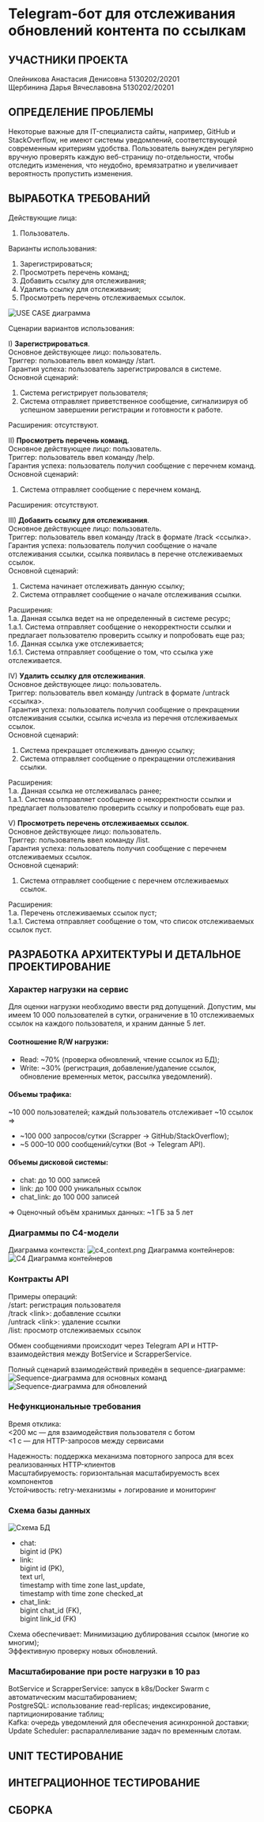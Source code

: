 # Telegram-бот для отслеживания обновлений контента по ссылкам

## УЧАСТНИКИ ПРОЕКТА  
Олейникова Анастасия Денисовна 5130202/20201  
Щербинина Дарья Вячеславовна 5130202/20201

## ОПРЕДЕЛЕНИЕ ПРОБЛЕМЫ
Некоторые важные для IT-специалиста сайты, например, GitHub и StackOverflow,
не имеют системы уведомлений, соответствующей современным критериям удобства.
Пользователь вынужден регулярно вручную проверять каждую веб-страницу
по-отдельности, чтобы отследить изменения, что неудобно, времязатратно
и увеличивает вероятность пропустить изменения.

## ВЫРАБОТКА ТРЕБОВАНИЙ
Действующие лица:
1.	Пользователь.  

Варианты использования:
1.	Зарегистрироваться;
2.	Просмотреть перечень команд;
3.	Добавить ссылку для отслеживания;
4.	Удалить ссылку для отслеживания;
5.	Просмотреть перечень отслеживаемых ссылок.

![USE CASE диаграмма](use_case.png)

Сценарии вариантов использования:

I) **Зарегистрироваться**.  
Основное действующее лицо: пользователь.  
Триггер: пользователь ввел команду /start.  
Гарантия успеха: пользователь зарегистрировался в системе.  
Основной сценарий:
1.	Система регистрирует пользователя;
2.	Система отправляет приветственное сообщение,
сигнализируя об успешном завершении регистрации и готовности к работе.  

Расширения: отсутствуют.

II)	**Просмотреть перечень команд**.  
Основное действующее лицо: пользователь.  
Триггер: пользователь ввел команду /help.  
Гарантия успеха: пользователь получил сообщение с перечнем команд.  
Основной сценарий:
1.	Система отправляет сообщение с перечнем команд.

Расширения: отсутствуют.

III) **Добавить ссылку для отслеживания**.  
Основное действующее лицо: пользователь.  
Триггер: пользователь ввел команду /track в формате /track <ссылка>.  
Гарантия успеха: пользователь получил сообщение о начале отслеживания ссылки,
ссылка появилась в перечне отслеживаемых ссылок.  
Основной сценарий:
1.	Система начинает отслеживать данную ссылку;
2.	Система отправляет сообщение о начале отслеживания ссылки.

Расширения:  
1.а. Данная ссылка ведет на не определенный в системе ресурс;  
    1.а.1. Система отправляет сообщение о некорректности ссылки
    и предлагает пользователю проверить ссылку и попробовать еще раз;  
1.б. Данная ссылка уже отслеживается;  
    1.б.1. Система отправляет сообщение о том, что ссылка уже отслеживается.

IV)	**Удалить ссылку для отслеживания**.  
Основное действующее лицо: пользователь.  
Триггер: пользователь ввел команду /untrack в формате /untrack <ссылка>.  
Гарантия успеха: пользователь получил сообщение о прекращении отслеживания ссылки,
ссылка исчезла из перечня отслеживаемых ссылок.  
Основной сценарий:  
1.	Система прекращает отслеживать данную ссылку;
2.	Система отправляет сообщение о прекращении отслеживания ссылки.

Расширения:  
1.а. Данная ссылка не отслеживалась ранее;  
1.а.1. Система отправляет сообщение о некорректности ссылки
и предлагает пользователю проверить ссылку и попробовать еще раз.

V) **Просмотреть перечень отслеживаемых ссылок**.  
Основное действующее лицо: пользователь.  
Триггер: пользователь ввел команду /list.  
Гарантия успеха: пользователь получил сообщение с перечнем отслеживаемых ссылок.  
Основной сценарий:
1.	Система отправляет сообщение с перечнем отслеживаемых ссылок.

Расширения:  
1.а. Перечень отслеживаемых ссылок пуст;  
1.а.1. Система отправляет сообщение о том, что список отслеживаемых ссылок пуст.

## РАЗРАБОТКА АРХИТЕКТУРЫ И ДЕТАЛЬНОЕ ПРОЕКТИРОВАНИЕ
### Характер нагрузки на сервис
Для оценки нагрузки необходимо ввести ряд допущений. Допустим, мы имеем
10 000 пользователей в сутки, ограничение в 10 отслеживаемых ссылок на каждого
пользователя, и храним данные 5 лет.

#### Соотношение R/W нагрузки:  
- Read: ~70% (проверка обновлений, чтение ссылок из БД);  
- Write: ~30% (регистрация, добавление/удаление ссылок,
обновление временных меток, рассылка уведомлений).

#### Объемы трафика:  
~10 000 пользователей; каждый пользователь отслеживает ~10 ссылок =>  
- ~100 000 запросов/сутки (Scrapper → GitHub/StackOverflow);  
- ~5 000–10 000 сообщений/сутки (Bot → Telegram API).

#### Объемы дисковой системы:  
- chat: до 10 000 записей
- link: до 100 000 уникальных ссылок
- chat_link: до 100 000 записей

=> Оценочный объём хранимых данных: ~1 ГБ за 5 лет

### Диаграммы по C4-модели
Диаграмма контекста:
![с4_context.png](%D1%814_context.png)
Диаграмма контейнеров:  
![C4 Диаграмма контейнеров](%D1%814_container.png)

### Контракты API
Примеры операций:  
/start: регистрация пользователя  
/track \<link\>: добавление ссылки  
/untrack \<link\>: удаление ссылки  
/list: просмотр отслеживаемых ссылок

Обмен сообщениями происходит через Telegram API и HTTP-взаимодействия между
BotService и ScrapperService.

Полный сценарий взаимодействий приведён в sequence-диаграмме:
![Sequence-диаграмма для основных команд](sequence_commands.png)
![Sequence-диаграмма для обновлений](sequence_updates.png)

### Нефункциональные требования
Время отклика:  
<200 мс — для взаимодействия пользователя с ботом  
<1 c — для HTTP-запросов между сервисами

Надежность: поддержка механизма повторного запроса для всех реализованных
HTTP-клиентов  
Масштабируемость: горизонтальная масштабируемость всех компонентов  
Устойчивость: retry-механизмы + логирование и мониторинг

### Схема базы данных
![Схема БД](db_scheme.png)
- chat:  
bigint id (PK)  
- link:  
bigint id (PK),  
text url,  
timestamp with time zone last_update,  
timestamp with time zone checked_at  
- chat_link:  
bigint chat_id (FK),  
bigint link_id (FK)

Схема обеспечивает:
Минимизацию дублирования ссылок (многие ко многим);  
Эффективную проверку новых обновлений.

### Масштабирование при росте нагрузки в 10 раз
BotService и ScrapperService: запуск в k8s/Docker Swarm с автоматическим
масштабированием;  
PostgreSQL: использование read-replicas;
индексирование, партиционирование таблиц;  
Kafka: очередь уведомлений для обеспечения асинхронной доставки;  
Update Scheduler: распараллеливание задач по временным слотам.

## UNIT ТЕСТИРОВАНИЕ



## ИНТЕГРАЦИОННОЕ ТЕСТИРОВАНИЕ



## СБОРКА